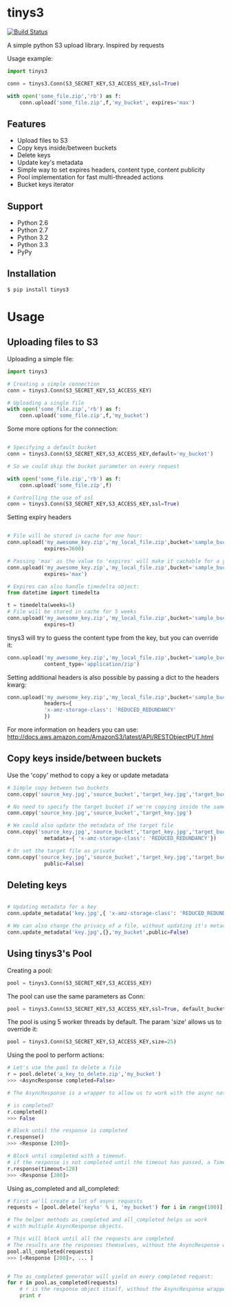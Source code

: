tinys3
======

[![Build Status](https://travis-ci.org/smore-inc/tinys3.png?branch=master)](https://travis-ci.org/smore-inc/tinys3)

A simple python S3 upload library. Inspired by requests

Usage example:

```python
import tinys3

conn = tinys3.Conn(S3_SECRET_KEY,S3_ACCESS_KEY,ssl=True)

with open('some_file.zip','rb') as f:
    conn.upload('some_file.zip',f,'my_bucket', expires='max')

```


Features
--------

* Upload files to S3
* Copy keys inside/between buckets
* Delete keys
* Update key's metadata
* Simple way to set expires headers, content type, content publicity
* Pool implementation for fast multi-threaded actions
* Bucket keys iterator


Support
-------
* Python 2.6
* Python 2.7
* Python 3.2
* Python 3.3
* PyPy

Installation
------------

```
$ pip install tinys3
```


Usage
=====


Uploading files to S3
---------------------

Uploading a simple file:

```python
import tinys3

# Creating a simple connection
conn = tinys3.Conn(S3_SECRET_KEY,S3_ACCESS_KEY)

# Uploading a single file
with open('some_file.zip','rb') as f:
    conn.upload('some_file.zip',f,'my_bucket')
```

Some more options for the connection:

```python

# Specifying a default bucket
conn = tinys3.Conn(S3_SECRET_KEY,S3_ACCESS_KEY,default='my_bucket')

# So we could skip the bucket parameter on every request

with open('some_file.zip','rb') as f:
    conn.upload('some_file.zip',f)

# Controlling the use of ssl
conn = tinys3.Conn(S3_SECRET_KEY,S3_ACCESS_KEY,ssl=True)
```

Setting expiry headers

```python

# File will be stored in cache for one hour:
conn.upload('my_awesome_key.zip','my_local_file.zip',bucket='sample_bucket',
            expires=3600)

# Passing 'max' as the value to 'expires' will make it cachable for a year
conn.upload('my_awesome_key.zip','my_local_file.zip',bucket='sample_bucket',
            expires='max')

# Expires can also handle timedelta object:
from datetime import timedelta

t = timedelta(weeks=5)
# File will be stored in cache for 5 weeks
conn.upload('my_awesome_key.zip','my_local_file.zip',bucket='sample_bucket',
            expires=t)
```

tinys3 will try to guess the content type from the key, but you can override it:

```python
conn.upload('my_awesome_key.zip','my_local_file.zip',bucket='sample_bucket',
            content_type='application/zip')
```

Setting additional headers is also possible by passing a dict to the headers kwarg:

```python
conn.upload('my_awesome_key.zip','my_local_file.zip',bucket='sample_bucket',
            headers={
            'x-amz-storage-class': 'REDUCED_REDUNDANCY'
            })
```

For more information on headers you can use:
http://docs.aws.amazon.com/AmazonS3/latest/API/RESTObjectPUT.html


Copy keys inside/between buckets
--------------------------------


Use the 'copy' method to copy a key or update metadata

```python
# Simple copy between two buckets
conn.copy('source_key.jpg','source_bucket','target_key.jpg','target_bucket')

# No need to specify the target bucket if we're copying inside the same bucket
conn.copy('source_key.jpg','source_bucket','target_key.jpg')

# We could also update the metadata of the target file
conn.copy('source_key.jpg','source_bucket','target_key.jpg','target_bucket',
            metadata={ 'x-amz-storage-class': 'REDUCED_REDUNDANCY'})

# Or set the target file as private
conn.copy('source_key.jpg','source_bucket','target_key.jpg','target_bucket',
            public=False)

```

Deleting keys
-------------

```python

# Updating metadata for a key
conn.update_metadata('key.jpg',{ 'x-amz-storage-class': 'REDUCED_REDUNDANCY'},'my_bucket')

# We can also change the privacy of a file, without updating it's metadata
conn.update_metadata('key.jpg',{},'my_bucket',public=False)

```

Using tinys3's Pool
-------------------

Creating a pool:

```python
pool = tinys3.Conn(S3_SECRET_KEY,S3_ACCESS_KEY)
```

The pool can use the same parameters as Conn:
```python
pool = tinys3.Conn(S3_SECRET_KEY,S3_ACCESS_KEY,ssl=True, default_bucket='my_bucket')
```

The pool is using 5 worker threads by default. The param 'size' allows us to override it:
```python
pool = tinys3.Conn(S3_SECRET_KEY,S3_ACCESS_KEY,size=25)
```

Using the pool to perform actions:

```python
# Let's use the pool to delete a file
r = pool.delete('a_key_to_delete.zip','my_bucket')
>>> <AsyncResponse completed=False>

# The AsyncResponse is a wrapper to allow us to work with the async nature of the pool

# is completed?
r.completed()
>>> False

# Block until the response is completed
r.response()
>>> <Response [200]>

# Block until completed with a timeout.
# if the response is not completed until the timeout has passed, a TimeoutError will be raised
r.response(timeout=120)
>>> <Response [200]>

```

Using as_completed and all_completed:

```python
# First we'll create a lot of async requests
requests = [pool.delete('key%s' % i, 'my_bucket') for i in range(100)]

# The helper methods as_completed and all_completed helps us work
# with multiple AsyncResponse objects.

# This will block until all the requests are completed
# The results are the responses themselves, without the AsyncResponse wrappers
pool.all_completed(requests)
>>> [<Response [200]>, ... ]


# The as_completed generator will yield on every completed request:
for r in pool.as_completed(requests)
    # r is the response object itself, without the AsyncResponse wrapper
    print r
```

